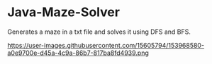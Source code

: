 # Java-Maze-Solver
Generates a maze in a txt file and solves it using DFS and BFS.

https://user-images.githubusercontent.com/15605794/153968580-a0e9700e-d45a-4c9a-86b7-817ba8fd4939.png
